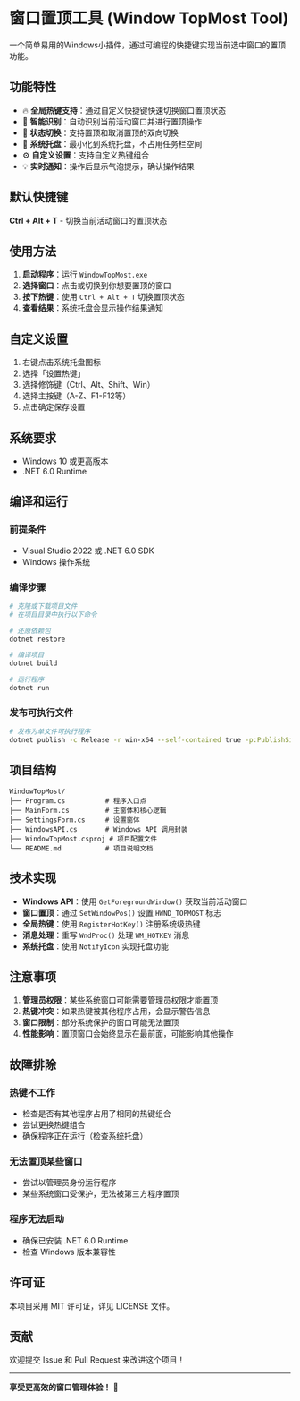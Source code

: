 # 窗口置顶工具 (Window TopMost Tool)

一个简单易用的Windows小插件，通过可编程的快捷键实现当前选中窗口的置顶功能。

## 功能特性

- 🔥 **全局热键支持**：通过自定义快捷键快速切换窗口置顶状态
- 🎯 **智能识别**：自动识别当前活动窗口并进行置顶操作
- 🔄 **状态切换**：支持置顶和取消置顶的双向切换
- 🎨 **系统托盘**：最小化到系统托盘，不占用任务栏空间
- ⚙️ **自定义设置**：支持自定义热键组合
- 💡 **实时通知**：操作后显示气泡提示，确认操作结果

## 默认快捷键

**Ctrl + Alt + T** - 切换当前活动窗口的置顶状态

## 使用方法

1. **启动程序**：运行 `WindowTopMost.exe`
2. **选择窗口**：点击或切换到你想要置顶的窗口
3. **按下热键**：使用 `Ctrl + Alt + T` 切换置顶状态
4. **查看结果**：系统托盘会显示操作结果通知

## 自定义设置

1. 右键点击系统托盘图标
2. 选择「设置热键」
3. 选择修饰键（Ctrl、Alt、Shift、Win）
4. 选择主按键（A-Z、F1-F12等）
5. 点击确定保存设置

## 系统要求

- Windows 10 或更高版本
- .NET 6.0 Runtime

## 编译和运行

### 前提条件
- Visual Studio 2022 或 .NET 6.0 SDK
- Windows 操作系统

### 编译步骤
```bash
# 克隆或下载项目文件
# 在项目目录中执行以下命令

# 还原依赖包
dotnet restore

# 编译项目
dotnet build

# 运行程序
dotnet run
```

### 发布可执行文件
```bash
# 发布为单文件可执行程序
dotnet publish -c Release -r win-x64 --self-contained true -p:PublishSingleFile=true
```

## 项目结构

```
WindowTopMost/
├── Program.cs          # 程序入口点
├── MainForm.cs         # 主窗体和核心逻辑
├── SettingsForm.cs     # 设置窗体
├── WindowsAPI.cs       # Windows API 调用封装
├── WindowTopMost.csproj # 项目配置文件
└── README.md           # 项目说明文档
```

## 技术实现

- **Windows API**：使用 `GetForegroundWindow()` 获取当前活动窗口
- **窗口置顶**：通过 `SetWindowPos()` 设置 `HWND_TOPMOST` 标志
- **全局热键**：使用 `RegisterHotKey()` 注册系统级热键
- **消息处理**：重写 `WndProc()` 处理 `WM_HOTKEY` 消息
- **系统托盘**：使用 `NotifyIcon` 实现托盘功能

## 注意事项

1. **管理员权限**：某些系统窗口可能需要管理员权限才能置顶
2. **热键冲突**：如果热键被其他程序占用，会显示警告信息
3. **窗口限制**：部分系统保护的窗口可能无法置顶
4. **性能影响**：置顶窗口会始终显示在最前面，可能影响其他操作

## 故障排除

### 热键不工作
- 检查是否有其他程序占用了相同的热键组合
- 尝试更换热键组合
- 确保程序正在运行（检查系统托盘）

### 无法置顶某些窗口
- 尝试以管理员身份运行程序
- 某些系统窗口受保护，无法被第三方程序置顶

### 程序无法启动
- 确保已安装 .NET 6.0 Runtime
- 检查 Windows 版本兼容性

## 许可证

本项目采用 MIT 许可证，详见 LICENSE 文件。

## 贡献

欢迎提交 Issue 和 Pull Request 来改进这个项目！

---

**享受更高效的窗口管理体验！** 🚀